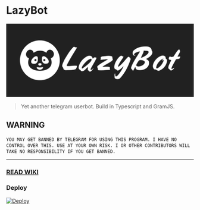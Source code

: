 # LazyBot

![LOGO](assets/banner.jpg)

> Yet another telegram userbot. Build in Typescript and GramJS.

## WARNING

```text
YOU MAY GET BANNED BY TELEGRAM FOR USING THIS PROGRAM. I HAVE NO CONTROL OVER THIS. USE AT YOUR OWN RISK. I OR OTHER CONTRIBUTORS WILL TAKE NO RESPONSIBILITY IF YOU GET BANNED.
```

---

### [READ WIKI](../../wiki)

### Deploy

[![Deploy](https://www.herokucdn.com/deploy/button.svg)](https://heroku.com/deploy)

<!-- [![Deploy on Railway](https://railway.app/button.svg)](https://railway.app/new/template?template=https%3A%2F%2Fgithub.com%2FXDBots%2FLazyBot&plugins=postgresql&envs=API_ID%2CAPI_HASH%2CSTRING_SESSION%2CCMD_PREFIX%2CLOG_CHAT_ID&optionalEnvs=CMD_PREFIX&API_IDDesc=Your+telegram+app%27s+API+ID.+Get+it+from+https%3A%2F%2Fmy.telegram.org%2Fapps.&API_HASHDesc=Your+telegram+app%27s+API+Hash.+Get+it+from+https%3A%2F%2Fmy.telegram.org%2Fapps.&STRING_SESSIONDesc=+GramJS%2FTelethon+session+string+of+the+Telegram+Account.&CMD_PREFIXDesc=Userbot+command+prefix.+e.g%3A+In+command+%27.help%27+-+%27.%27+is+the+CMD_PREFIX&LOG_CHAT_IDDesc=A+Private+Group%2FChanngel+Id+where+LazyBot+will+log+essential+informations%2Cerrors.&CMD_PREFIXDefault=.&referralCode=ArnabXD) -->
